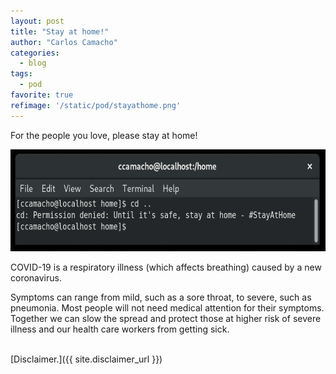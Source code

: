 ```yaml
---
layout: post
title: "Stay at home!"
author: "Carlos Camacho"
categories:
  - blog
tags:
  - pod
favorite: true
refimage: '/static/pod/stayathome.png'
---
```

For the people you love, please stay at home!

![](/static/pod/stayathome.png)

COVID-19 is a respiratory illness (which affects breathing)
caused by a new coronavirus.

Symptoms can range from mild, such as a sore throat, to severe,
such as pneumonia. Most people will not need medical attention for
their symptoms. Together we can slow the spread and protect those at higher
risk of severe illness and our health care workers from getting sick.

<br/>[Disclaimer.]({{ site.disclaimer_url }})
